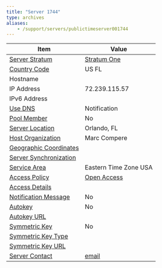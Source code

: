 ```yaml
---
title: "Server 1744"
type: archives
aliases:
    - /support/servers/publictimeserver001744
---
```


| Item | Value |
| ----- | ----- |
| [Server Stratum](/support/servers/serverstratum) | [Stratum One](/support/servers/stratumonetimeservers) |
| [Country Code](/support/servers/countrycode) | US FL |
| Hostname | |
| IP Address |  72.239.115.57 |
| IPv6 Address | |
| [Use DNS](/support/servers/usedns) | Notification |
| [Pool Member](/support/servers/poolmember) | No |
| [Server Location](/support/servers/serverlocation) | Orlando, FL |
| [Host Organization](/support/servers/hostorganization) |  Marc Compere |
| [ Geographic Coordinates](/support/servers/geographiccoordinates) | |
| [Server Synchronization](/support/servers/serversynchronization) |  |
| [Service Area](/support/servers/servicearea) |  Eastern Time Zone USA  |
| [Access Policy](/support/servers/accesspolicy) | [Open Access](/support/servers/openaccess) |
| [Access Details](/support/servers/accessdetails) |  |
| [Notification Message](/support/servers/notificationmessage) | No |
| [Autokey](/support/servers/autokey) | No |
| [Autokey URL](/support/servers/autokeyurl) | |
| [Symmetric Key](/support/servers/symmetrickey) | No |
| [Symmetric Key Type](/support/servers/symmetrickeytype) | |
| [Symmetric Key URL](/support/servers/symmetrickeyurl) | |
| [Server Contact](/support/servers/servercontact) | [email](mailto:comperem@gmail.com) |